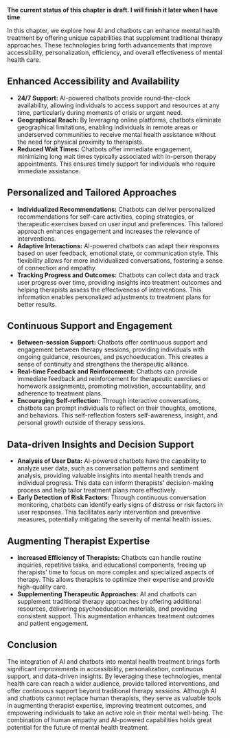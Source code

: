 **The current status of this chapter is draft. I will finish it later when I have time**

In this chapter, we explore how AI and chatbots can enhance mental health treatment by offering unique capabilities that supplement traditional therapy approaches. These technologies bring forth advancements that improve accessibility, personalization, efficiency, and overall effectiveness of mental health care.

Enhanced Accessibility and Availability
---------------------------------------

* **24/7 Support:** AI-powered chatbots provide round-the-clock availability, allowing individuals to access support and resources at any time, particularly during moments of crisis or urgent need.
* **Geographical Reach:** By leveraging online platforms, chatbots eliminate geographical limitations, enabling individuals in remote areas or underserved communities to receive mental health assistance without the need for physical proximity to therapists.
* **Reduced Wait Times:** Chatbots offer immediate engagement, minimizing long wait times typically associated with in-person therapy appointments. This ensures timely support for individuals who require immediate assistance.

Personalized and Tailored Approaches
------------------------------------

* **Individualized Recommendations:** Chatbots can deliver personalized recommendations for self-care activities, coping strategies, or therapeutic exercises based on user input and preferences. This tailored approach enhances engagement and increases the relevance of interventions.
* **Adaptive Interactions:** AI-powered chatbots can adapt their responses based on user feedback, emotional state, or communication style. This flexibility allows for more individualized conversations, fostering a sense of connection and empathy.
* **Tracking Progress and Outcomes:** Chatbots can collect data and track user progress over time, providing insights into treatment outcomes and helping therapists assess the effectiveness of interventions. This information enables personalized adjustments to treatment plans for better results.

Continuous Support and Engagement
---------------------------------

* **Between-session Support:** Chatbots offer continuous support and engagement between therapy sessions, providing individuals with ongoing guidance, resources, and psychoeducation. This creates a sense of continuity and strengthens the therapeutic alliance.
* **Real-time Feedback and Reinforcement:** Chatbots can provide immediate feedback and reinforcement for therapeutic exercises or homework assignments, promoting motivation, accountability, and adherence to treatment plans.
* **Encouraging Self-reflection:** Through interactive conversations, chatbots can prompt individuals to reflect on their thoughts, emotions, and behaviors. This self-reflection fosters self-awareness, insight, and personal growth outside of therapy sessions.

Data-driven Insights and Decision Support
-----------------------------------------

* **Analysis of User Data:** AI-powered chatbots have the capability to analyze user data, such as conversation patterns and sentiment analysis, providing valuable insights into mental health trends and individual progress. This data can inform therapists' decision-making process and help tailor treatment plans more effectively.
* **Early Detection of Risk Factors:** Through continuous conversation monitoring, chatbots can identify early signs of distress or risk factors in user responses. This facilitates early intervention and preventive measures, potentially mitigating the severity of mental health issues.

Augmenting Therapist Expertise
------------------------------

* **Increased Efficiency of Therapists:** Chatbots can handle routine inquiries, repetitive tasks, and educational components, freeing up therapists' time to focus on more complex and specialized aspects of therapy. This allows therapists to optimize their expertise and provide high-quality care.
* **Supplementing Therapeutic Approaches:** AI and chatbots can supplement traditional therapy approaches by offering additional resources, delivering psychoeducation materials, and providing consistent support. This augmentation enhances treatment outcomes and patient engagement.

Conclusion
----------

The integration of AI and chatbots into mental health treatment brings forth significant improvements in accessibility, personalization, continuous support, and data-driven insights. By leveraging these technologies, mental health care can reach a wider audience, provide tailored interventions, and offer continuous support beyond traditional therapy sessions. Although AI and chatbots cannot replace human therapists, they serve as valuable tools in augmenting therapist expertise, improving treatment outcomes, and empowering individuals to take an active role in their mental well-being. The combination of human empathy and AI-powered capabilities holds great potential for the future of mental health treatment.
